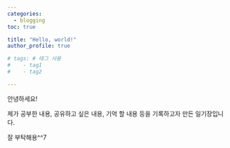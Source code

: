 ```yaml
---
categories: 
  - blogging
toc: true

title: "Hello, world!"
author_profile: true

# tags: # 태그 사용
#    - tag1
#    - tag2

---
```


안녕하세요!

제가 공부한 내용, 공유하고 싶은 내용, 기억 할 내용 등을 기록하고자 만든 일기장입니다.

잘 부탁해용^^7



